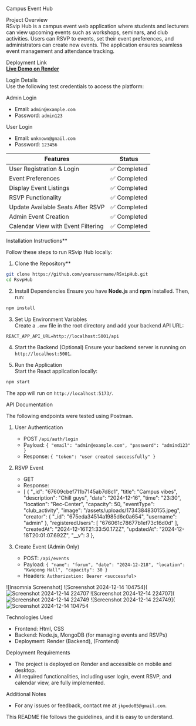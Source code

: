 Campus Event Hub

Project Overview  
RSvip Hub is a campus event web application where students and lecturers can view upcoming events such as workshops, seminars, and club activities. Users can RSVP to events, set their event preferences, and administrators can create new events. The application ensures seamless event management and attendance tracking.


Deployment Link  
[**Live Demo on Render**]([[https://your-deployment-link.vercel.app](https://campuseventmanagement-frontend.onrender.com)](https://campuseventmanagement-frontend.onrender.com))  


Login Details  
Use the following test credentials to access the platform:  

Admin Login  
- Email: `admin@example.com`  
- Password: `admin123`  

User Login  
- Email: `unknown@gmail.com`  
- Password: `123456`  


|  Features                                  |      Status         |
|--------------------------------------------|---------------------|
| User Registration & Login                  | ✅ Completed        |
| Event Preferences                          | ✅ Completed        |
| Display Event Listings                     | ✅ Completed        |
| RSVP Functionality                         | ✅ Completed        |
| Update Available Seats After RSVP          | ✅ Completed        |
| Admin Event Creation                       | ✅ Completed        |
| Calendar View with Event Filtering         | ✅ Completed        |


Installation Instructions**  

Follow these steps to run RSvip Hub locally:

1. Clone the Repository**  
```bash
git clone https://github.com/yourusername/RSvipHub.git
cd RsvpHub
```

2. Install Dependencies 
Ensure you have **Node.js** and **npm** installed. Then, run:  
```bash
npm install
```

3. Set Up Environment Variables  
Create a `.env` file in the root directory and add your backend API URL:  
```env
REACT_APP_API_URL=http://localhost:5001/api

```
4. Start the Backend (Optional) 
Ensure your backend server is running on `http://localhost:5001`.  

5. Run the Application  
Start the React application locally:  
```bash
npm start
```
The app will run on `http://localhost:5173/`.


API Documentation  

The following endpoints were tested using Postman.  

1. User Authentication  
   - POST `/api/auth/login`  
   - Payload: `{ "email": "admin@example.com", "password": "admind123" }`  
   - Response: `{ "token": "user created successfully" }`

2. RSVP Event  
   - GET   
   - Response: 
   - [
	{
		"_id": "67609cbef711b7145ab7d8c1",
		"title": "Campus vibes",
		"description": "Chill guys",
		"date": "2024-12-16",
		"time": "23:30",
		"location": "Rec-Center",
		"capacity": 50,
		"eventType": "club_activity",
		"image": "/assets/uploads/1734384830155.jpeg",
		"creator": {
			"_id": "675eda34514a1985d6c0a654",
			"username": "admin"
		},
		"registeredUsers": [
			"676061c78677b1ef73c16d0d"
		],
		"createdAt": "2024-12-16T21:33:50.172Z",
		"updatedAt": "2024-12-18T20:01:07.692Z",
		"__v": 3
	},


3. Create Event (Admin Only) 
   - POST: `/api/events`  
   - Payload: `{ "name": "forum", "date": "2024-12-218", "location": "Kwapong Hall", "capacity": 30 }`  
   - Headers: `Authorization: Bearer <successful>`  

![Insomnia Screenshot]
![Screenshot 2024-12-14 104754](![Screenshot 2024-12-14 224707](https://github.com/user-attachments/assets/21b77811-db35-4fbb-a4ce-b8fe0bd5676f)
![Screenshot 2024-12-14 224707](![Screenshot 2024-12-14 224749](https://github.com/user-attachments/assets/de78e415-9aa7-4d84-8eb3-706f1cadaf40)
![Screenshot 2024-12-14 224749](![Screenshot 2024-12-14 104754](https://github.com/user-attachments/assets/daa47fe7-8e1c-42c0-b8af-883d84decbde)



Technologies Used
- Frontend: Html, CSS  
- Backend: Node.js, MongoDB (for managing events and RSVPs)  
- Deployment: Render (Backend), (Frontend)

Deployment Requirements  
- The project is deployed on Render and accessible on mobile and desktop.  
- All required functionalities, including user login, event RSVP, and calendar view, are fully implemented.


Additional Notes 
- For any issues or feedback, contact me at `jkpodo05@gmail.com`.  

This README file follows the guidelines, and it is easy to understand. 
